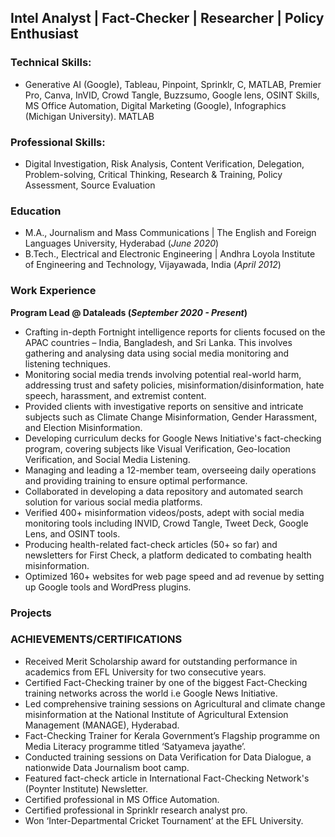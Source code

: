 ##  Intel Analyst | Fact-Checker | Researcher | Policy Enthusiast

### Technical Skills: 
- Generative AI (Google), Tableau, Pinpoint, Sprinklr, C, MATLAB, Premier Pro, Canva, InVID, Crowd Tangle, Buzzsumo, Google lens, OSINT Skills, MS Office Automation, Digital Marketing (Google), Infographics (Michigan University). MATLAB

### Professional Skills: 
- Digital Investigation, Risk Analysis, Content Verification, Delegation, Problem-solving, Critical Thinking, Research & Training, Policy Assessment, Source Evaluation

### Education 
- M.A., Journalism and Mass Communications | The English and Foreign Languages University, Hyderabad  (_June 2020_)
- B.Tech., Electrical and Electronic Engineering | Andhra Loyola Institute of Engineering and Technology, Vijayawada, India (_April 2012_)

### Work Experience
**Program Lead @ Dataleads (_September 2020 - Present_)**
- Crafting in-depth Fortnight intelligence reports for clients focused on the APAC countries – India, Bangladesh, and Sri Lanka. This involves gathering and analysing data using social media monitoring and listening techniques.
- Monitoring social media trends involving potential real-world harm, addressing trust and safety policies, misinformation/disinformation, hate speech, harassment, and extremist content.
- Provided clients with investigative reports on sensitive and intricate subjects such as Climate Change Misinformation, Gender Harassment, and Election Misinformation.
- Developing curriculum decks for Google News Initiative's fact-checking program, covering subjects like Visual Verification, Geo-location Verification, and Social Media Listening.
- Managing and leading a 12-member team, overseeing daily operations and providing training to ensure optimal performance.
- Collaborated in developing a data repository and automated search solution for various social media platforms.
- Verified 400+ misinformation videos/posts, adept with social media monitoring tools including INVID, Crowd Tangle, Tweet Deck, Google Lens, and OSINT tools.
- Producing health-related fact-check articles (50+ so far) and newsletters for First Check, a platform dedicated to combating health misinformation.
- Optimized 160+ websites for web page speed and ad revenue by setting up Google tools and WordPress plugins.

### Projects

### ACHIEVEMENTS/CERTIFICATIONS
- Received Merit Scholarship award for outstanding performance in academics from EFL University for two consecutive years.
- Certified Fact-Checking trainer by one of the biggest Fact-Checking training networks across the world i.e Google News Initiative.
- Led comprehensive training sessions on Agricultural and climate change misinformation at the National Institute of Agricultural Extension Management (MANAGE), Hyderabad.
- Fact-Checking Trainer for Kerala Government’s Flagship programme on Media Literacy programme titled ‘Satyameva jayathe’.
- Conducted training sessions on Data Verification for Data Dialogue, a nationwide Data Journalism boot camp.
- Featured fact-check article in International Fact-Checking Network's (Poynter Institute) Newsletter.
- Certified professional in MS Office Automation. 
- Certified professional in Sprinklr research analyst pro.
- Won ‘Inter-Departmental Cricket Tournament’ at the EFL University.



